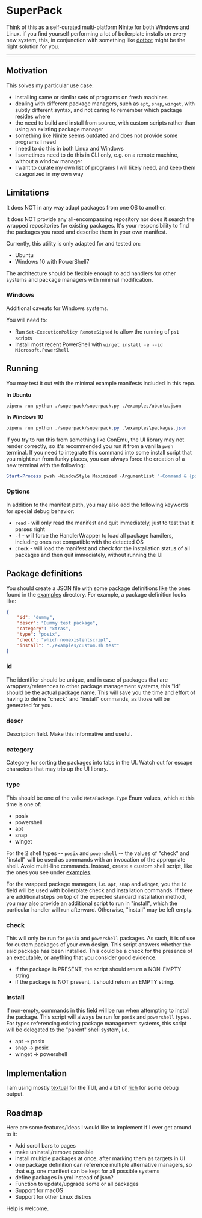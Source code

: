# SuperPack 

Think of this as a self-curated multi-platform Ninite for both Windows and Linux. if you find yourself performing a lot of boilerplate installs on every new system, this, in conjunction with something like [dotbot](https://github.com/anishathalye/dotbot/) might be the right solution for you. 

---

## Motivation

This solves my particular use case:
* installing same or similar sets of programs on fresh machines
* dealing with different package managers, such as `apt`, `snap`, `winget`, with subtly different syntax, and not caring to remember which package resides where
* the need to build and install from source, with custom scripts rather than using an existing package manager
* something like Ninite seems outdated and does not provide some programs I need
* I need to do this in both Linux and Windows
* I sometimes need to do this in CLI only, e.g. on a remote machine, without a window manager
* I want to curate my own list of programs I will likely need, and keep them categorized in my own way

## Limitations

It does NOT in any way adapt packages from one OS to another. 

It does NOT provide any all-encompassing repository nor does it search the wrapped repositories for existing packages.  It's your responsibility to find the packages you need and describe them in your own manifest.

Currently, this utility is only adapted for and tested on:
* Ubuntu
* Windows 10 with PowerShell7

The architecture should be flexible enough to add handlers for other systems and package managers with minimal modification.

### Windows

Additional caveats for Windows systems. 

You will need to:
* Run `Set-ExecutionPolicy RemoteSigned` to allow the running of `ps1` scripts
* Install most recent PowerShell with `winget install -e --id Microsoft.PowerShell`


## Running

You may test it out with the minimal example manifests included in this repo.

**In Ubuntu**
```shell
pipenv run python ./superpack/superpack.py ./examples/ubuntu.json
```

**In Windows 10**
```powershell
pipenv run python ./superpack/superpack.py .\examples\packages.json
```

If you try to run this from something like ConEmu, the UI library may not render correctly, so it's recommended you run it from a vanilla `pwsh` terminal. If you need to integrate this command into some install script that you might run from funky places, you can always force the creation of a new terminal with the following:
```powershell
Start-Process pwsh -WindowStyle Maximized -ArgumentList "-Command & {pipenv run python ./superpack/superpack.py .\examples\packages.json}"
```

### Options

In addition to the manifest path, you may also add the following keywords for special debug behavior:
* `read` - will only read the manifest and quit immediately, just to test that it parses right
* `-f` - will force the HandlerWrapper to load all package handlers, including ones not compatible with the detected OS
* `check` - will load the manifest and check for the installation status of all packages and then quit immediately, without running the UI

## Package definitions

You should create a JSON file with some package definitions like the ones found in the [examples](examples) directory. For example, a package definition looks like:

```json
{
    "id": "dummy",
    "descr": "Dummy test package",
    "category": "xtras",
    "type": "posix",
    "check": "which nonexistentscript",
    "install": "./examples/custom.sh test"
}
```

### id

The identifier should be unique, and in case of packages that are wrappers/references to other package management systems, this "id" should be the actual package name. This will save you the time and effort of having to define "check" and "install" commands, as those will be generated for you.

### descr

Description field. Make this informative and useful.

### category

Category for sorting the packages into tabs in the UI. Watch out for escape characters that may trip up the UI library.

### type
This should be one of the valid `MetaPackage.Type` Enum values, which at this time is one of:
* posix
* powershell
* apt
* snap
* winget

For the 2 shell types -- `posix` and `powershell` -- the values of "check" and "install" will be used as commands with an invocation of the appropriate shell. Avoid multi-line commands. Instead, create a custom shell script, like the ones you see under [examples](examples).

For the wrapped package managers, i.e. `apt`, `snap` and `winget`, you the `id` field will be used with boilerplate check and installation commands. If there are additional steps on top of the expected standard installation method, you may also provide an additional script to run in "install", which the particular handler will run afterward. Otherwise, "install" may be left empty.

### check

This will only be run for `posix` and `powershell` packages. As such, it is of use for custom packages of your own design. This script answers whether the said package has been installed. This could be a check for the presence of an executable, or anything that you consider good evidence.
* If the package is PRESENT, the script should return a NON-EMPTY string
* if the package is NOT present, it should return an EMPTY string.

### install

If non-empty, commands in this field will be run when attempting to install the package. This script will always be run for `posix` and `powershell` types. For types referencing existing package management systems, this script will be delegated to the "parent" shell system, i.e.
* apt -> posix
* snap -> posix
* winget -> powershell


## Implementation

I am using mostly [textual](https://github.com/textualize/textual/) for the TUI, and a bit of [rich](https://github.com/Textualize/rich) for some debug output.

## Roadmap

Here are some features/ideas I would like to implement if I ever get around to it:
* Add scroll bars to pages
* make uninstall/remove possible
* install multiple packages at once, after marking them as targets in UI
* one package definition can reference multiple alternative managers, so that e.g. one manifest can be kept for all possible systems
* define packages in yml instead of json? 
* Function to update/upgrade some or all packages
* Support for macOS
* Support for other Linux distros

Help is welcome.
